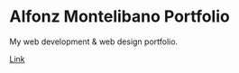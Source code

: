 # Alfonz Montelibano Portfolio

My web development & web design portfolio.

[Link](http://alfonz-m.github.io)
